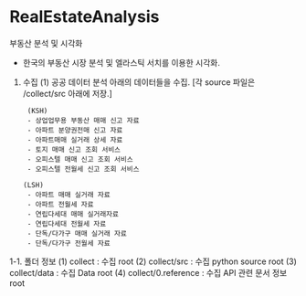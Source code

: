 # RealEstateAnalysis
부동산 분석 및 시각화
- 한국의 부동산 시장 분석 및 엘라스틱 서치를 이용한 시각화.


1. 수집
 (1) 공공 데이터 분석 
       아래의 데이터들을 수집.
       [각 source 파일은 /collect/src 아래에 저장.]
       
        (KSH)
        - 상업업무용 부동산 매매 신고 자료
        - 아파트 분양권전매 신고 자료
        - 아파트매매 실거래 상세 자료
        - 토지 매매 신고 조회 서비스
        - 오피스텔 매매 신고 조회 서비스
        - 오피스텔 전월세 신고 조회 서비스
        
       (LSH)
        - 아파트 매매 실거래 자료
        - 아파트 전월세 자료
        - 연립다세대 매매 실거래자료
        - 연립다세대 전월세 자료
        - 단독/다가구 매매 실거래 자료
        - 단독/다가구 전월세 자료

1-1. 폴더 정보
  (1) collect             : 수집 root
  (2) collect/src         : 수집 python source root
  (3) collect/data        : 수집 Data root
  (4) collect/0.reference : 수집 API 관련 문서 정보 root
